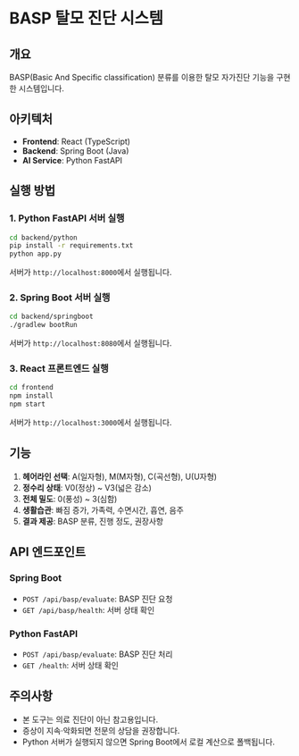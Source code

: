 # BASP 탈모 진단 시스템

## 개요
BASP(Basic And Specific classification) 분류를 이용한 탈모 자가진단 기능을 구현한 시스템입니다.

## 아키텍처
- **Frontend**: React (TypeScript)
- **Backend**: Spring Boot (Java)
- **AI Service**: Python FastAPI

## 실행 방법

### 1. Python FastAPI 서버 실행
```bash
cd backend/python
pip install -r requirements.txt
python app.py
```
서버가 `http://localhost:8000`에서 실행됩니다.

### 2. Spring Boot 서버 실행
```bash
cd backend/springboot
./gradlew bootRun
```
서버가 `http://localhost:8080`에서 실행됩니다.

### 3. React 프론트엔드 실행
```bash
cd frontend
npm install
npm start
```
서버가 `http://localhost:3000`에서 실행됩니다.

## 기능
1. **헤어라인 선택**: A(일자형), M(M자형), C(곡선형), U(U자형)
2. **정수리 상태**: V0(정상) ~ V3(넓은 감소)
3. **전체 밀도**: 0(풍성) ~ 3(심함)
4. **생활습관**: 빠짐 증가, 가족력, 수면시간, 흡연, 음주
5. **결과 제공**: BASP 분류, 진행 정도, 권장사항

## API 엔드포인트

### Spring Boot
- `POST /api/basp/evaluate`: BASP 진단 요청
- `GET /api/basp/health`: 서버 상태 확인

### Python FastAPI
- `POST /api/basp/evaluate`: BASP 진단 처리
- `GET /health`: 서버 상태 확인

## 주의사항
- 본 도구는 의료 진단이 아닌 참고용입니다.
- 증상이 지속·악화되면 전문의 상담을 권장합니다.
- Python 서버가 실행되지 않으면 Spring Boot에서 로컬 계산으로 폴백됩니다.

